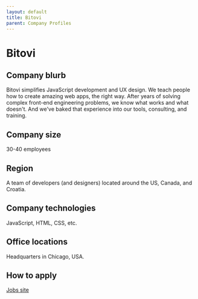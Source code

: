 ```yaml
---
layout: default
title: Bitovi
parent: Company Profiles
---
```


# Bitovi

## Company blurb

Bitovi simplifies JavaScript development and UX design. We teach people how to create amazing web apps, the right way. After years of solving complex front-end engineering problems, we know what works and what doesn't. And we've baked that experience into our tools, consulting, and training.

## Company size

30-40 employees

## Region

A team of developers (and designers) located around the US, Canada, and Croatia.

## Company technologies

JavaScript, HTML, CSS, etc.

## Office locations

Headquarters in Chicago, USA.

## How to apply

[Jobs site](http://bitovi.com/jobs)

